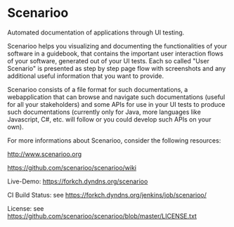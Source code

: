 Scenarioo
==========

Automated documentation of applications through UI testing.

Scenarioo helps you visualizing and documenting the functionalities of your software in a guidebook, that contains the important user interaction flows of your software, generated out of your UI tests. Each so called "User Scenario" is presented as step by step page flow with screenshots and any additional useful information that you want to provide.

Scenarioo consists of a file format for such documentations, a webapplication that can browse and navigate such documentations (useful for all your stakeholders) and some APIs for use in your UI tests to produce such documentations (currently only for Java, more languages like Javascript, C#, etc. will follow or you could develop such APIs on your own).

For more informations about Scenarioo, consider the following resources:

http://www.scenarioo.org

https://github.com/scenarioo/scenarioo/wiki

Live-Demo: https://forkch.dyndns.org/scenarioo

CI Build Status: see https://forkch.dyndns.org/jenkins/job/scenarioo/

License: see https://github.com/scenarioo/scenarioo/blob/master/LICENSE.txt


